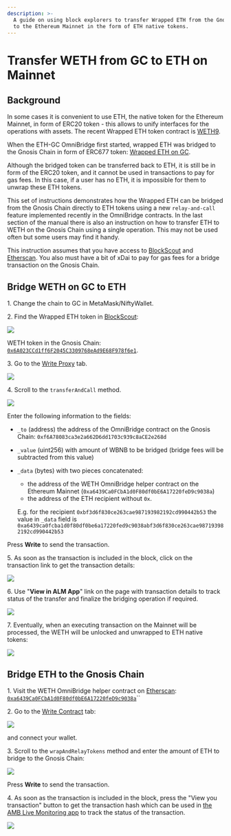 ```yaml
---
description: >-
  A guide on using block explorers to transfer Wrapped ETH from the Gnosis Chain
  to the Ethereum Mainnet in the form of ETH native tokens.
---
```


# Transfer WETH from GC to ETH on Mainnet

## Background

In some cases it is convenient to use ETH, the native token for the Ethereum Mainnet, in form of ERC20 token - this allows to unify interfaces for the operations with assets. The recent Wrapped ETH token contract is [WETH9](https://etherscan.io/address/0xc02aaa39b223fe8d0a0e5c4f27ead9083c756cc2).

When the ETH-GC OmniBridge first started, wrapped ETH was bridged to the Gnosis Chain in form of ERC677 token: [Wrapped ETH on GC](https://blockscout.com/xdai/mainnet/address/0x6A023CCd1ff6F2045C3309768eAd9E68F978f6e1).

Although the bridged token can be transferred back to ETH,  it is still be in form of the ERC20 token, and it cannot be used in transactions to pay for gas fees. In this case, if a user has no ETH, it is impossible for them to unwrap these ETH tokens.

This set of instructions demonstrates how the Wrapped ETH can be bridged from the Gnosis Chain directly to ETH tokens using a new `relay-and-call` feature implemented recently in the OmniBridge contracts. In the last section of the manual there is also an instruction on how to transfer ETH to WETH on the Gnosis Chain using a single operation. This may not be used often but some users may find it handy.

This instruction assumes that you have access to [BlockScout](https://blockscout.com/xdai/mainnet) and [Etherscan](https://etherscan.io). You also must have a bit of xDai to pay for gas fees for a bridge transaction on the Gnosis Chain.

## Bridge WETH on GC to ETH

1\. Change the chain to GC in MetaMask/NiftyWallet.

2\. Find the Wrapped ETH token in [BlockScout](https://blockscout.com/xdai/mainnet/):

![](</img/bridges/image-182.png>)

WETH token in the Gnosis Chain: [`0x6A023CCd1ff6F2045C3309768eAd9E68F978f6e1`](https://blockscout.com/xdai/mainnet/address/0x6A023CCd1ff6F2045C3309768eAd9E68F978f6e1).

3\. Go to the [Write Proxy](https://blockscout.com/xdai/mainnet/address/0x6A023CCd1ff6F2045C3309768eAd9E68F978f6e1/write-proxy) tab.

![](</img/bridges/image-181.png>)

4\. Scroll to the `transferAndCall` method.

![](</img/bridges/image-141.png>)

Enter the following information to the fields:

* `_to` (address) the address of the OmniBridge contract on the Gnosis Chain: `0xf6A78083ca3e2a662D6dd1703c939c8aCE2e268d`
* `_value` (uint256) with amount of WBNB to be bridged (bridge fees will be subtracted from this value)
*   `_data` (bytes) with two pieces concatenated:

    * the address of the WETH OmniBridge helper contract on the Ethereum Mainnet (`0xa6439Ca0FCbA1d0F80df0bE6A17220feD9c9038a`)
    * the address of the ETH recipient without `0x`.

    E.g. for the recipient `0xbf3d6f830ce263cae987193982192cd990442b53` the value in `_data` field is `0xa6439ca0fcba1d0f80df0be6a17220fed9c9038abf3d6f830ce263cae987193982192cd990442b53`

Press **Write** to send the transaction.

5\. As soon as the transaction is included in the block, click on the transaction link to get the transaction details:

![](</img/bridges/image-177.png>)

6\. Use "**View in ALM App**" link on the page with transaction details to track status of the transfer and finalize the bridging operation if required.

![](</img/bridges/image-179.png>)

7\. Eventually, when an executing transaction on the Mainnet will be processed, the WETH will be unlocked and unwrapped to ETH native tokens:

![](</img/bridges/image-185.png>)

## Bridge ETH to the Gnosis Chain

1\. Visit the WETH OmniBridge helper contract on [Etherscan](https://etherscan.io): [`0xa6439Ca0FCbA1d0F80df0bE6A17220feD9c9038a`](https://etherscan.io/address/0xa6439ca0fcba1d0f80df0be6a17220fed9c9038a)``

2\. Go to the [Write Contract](https://etherscan.io/address/0xa6439ca0fcba1d0f80df0be6a17220fed9c9038a#writeContract) tab:

![](</img/bridges/image-183.png>)

and connect your wallet.

3\. Scroll to the `wrapAndRelayTokens` method and enter the amount of ETH to bridge to the Gnosis Chain:

![](</img/bridges/image-138.png>)

Press **Write** to send the transaction.

4\. As soon as the transaction is included in the block, press the "View you transaction" button to get the transaction hash which can be used in [the AMB Live Monitoring app](https://alm-xdai.herokuapp.com) to track the status of the transaction.

![](</img/bridges/image-178.png>)
